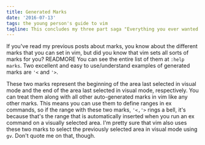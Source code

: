 ```yaml
---
title: Generated Marks
date: '2016-07-13'
tags: the young person's guide to vim
tagline: This concludes my three part saga "Everything you ever wanted to know about marks, but were too afraid to ask."
---
```


If you've read my previous posts about marks, you know about the different marks that you can set in vim, but did you know that vim sets all sorts of marks for you? READMORE You can see the entire list of them at <code>:help marks</code>. Two excellent and easy to use/understand examples of generated marks are <code>'&lt;</code> and <code>'&gt;</code>.

These two marks represent the beginning of the area last selected in visual mode and the end of the area last selected in visual mode, respectively. You can treat them along with all other auto-generated marks in vim like any other marks. This means you can use them to define ranges in ex commands, so if the range with these two marks, <code>'&lt;,'&gt;</code> rings a bell, it's because that's the range that is automatically inserted when you run an ex command on a visually selected area. I'm pretty sure that vim also uses these two marks to select the previously selected area in visual mode using <code>gv</code>. Don't quote me on that, though.
